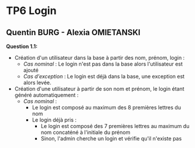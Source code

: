 # TP6 Login
## Quentin BURG - Alexia OMIETANSKI


**Question 1.1:**
  - Création d'un utilisateur dans la base à partir des nom, prénom, login :
    - *Cas nominal* : Le login n'est pas dans la base alors l'utilisateur est ajouté
    - *Cas d'exception* : Le login est déjà dans la base, une exception est alors
    levée.
  - Création d'une utilisateur à partir de son nom et prénom, le login étant généré
  automatiquement :
    - *Cas nominal* :
      - Le login est composé au maximum des 8 premières lettres du nom
      - Le login déjà pris :
          - Le login est composé des 7 premières lettres au maximum du nom concaténé
          à l'initiale du prénom
          - Sinon, l'admin cherche un login et vérifie qu'il n'existe pas
